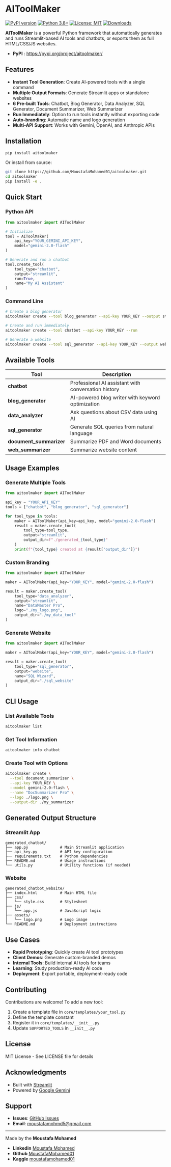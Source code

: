 # AIToolMaker
[![PyPI version](https://badge.fury.io/py/aitoolmaker.svg)](https://badge.fury.io/py/aitoolmaker)
[![Python 3.8+](https://img.shields.io/badge/python-3.8+-blue.svg)](https://www.python.org/downloads/)
[![License: MIT](https://img.shields.io/badge/License-MIT-yellow.svg)](LICENSE)
[![Downloads](https://pepy.tech/badge/aitoolmaker)](https://pepy.tech/project/aitoolmaker)

**AIToolMaker** is a powerful Python framework that automatically generates and runs Streamlit-based AI tools and chatbots, or exports them as full HTML/CSS/JS websites.

* **PyPI** : https://pypi.org/project/aitoolmaker/

## Features

- **Instant Tool Generation**: Create AI-powered tools with a single command
- **Multiple Output Formats**: Generate Streamlit apps or standalone websites
- **6 Pre-built Tools**: Chatbot, Blog Generator, Data Analyzer, SQL Generator, Document Summarizer, Web Summarizer
- **Run Immediately**: Option to run tools instantly without exporting code
- **Auto-branding**: Automatic name and logo generation
- **Multi-API Support**: Works with Gemini, OpenAI, and Anthropic APIs

## Installation

```bash
pip install aitoolmaker
```

Or install from source:

```bash
git clone https://github.com/MoustafaMohamed01/aitoolmaker.git
cd aitoolmaker
pip install -e .
```

## Quick Start

### Python API

```python
from aitoolmaker import AIToolMaker

# Initialize
tool = AIToolMaker(
    api_key="YOUR_GEMINI_API_KEY",
    model="gemini-2.0-flash"
)

# Generate and run a chatbot
tool.create_tool(
    tool_type="chatbot",
    output="streamlit",
    run=True,
    name="My AI Assistant"
)
```

### Command Line

```bash
# Create a blog generator
aitoolmaker create --tool blog_generator --api-key YOUR_KEY --output streamlit

# Create and run immediately
aitoolmaker create --tool chatbot --api-key YOUR_KEY --run

# Generate a website
aitoolmaker create --tool sql_generator --api-key YOUR_KEY --output website
```

## Available Tools

| Tool                    | Description                                         |
| ----------------------- | --------------------------------------------------- |
| **chatbot**             | Professional AI assistant with conversation history |
| **blog_generator**      | AI-powered blog writer with keyword optimization    |
| **data_analyzer**       | Ask questions about CSV data using AI               |
| **sql_generator**       | Generate SQL queries from natural language          |
| **document_summarizer** | Summarize PDF and Word documents                    |
| **web_summarizer**      | Summarize website content                           |

## Usage Examples

### Generate Multiple Tools

```python
from aitoolmaker import AIToolMaker

api_key = "YOUR_API_KEY"
tools = ["chatbot", "blog_generator", "sql_generator"]

for tool_type in tools:
    maker = AIToolMaker(api_key=api_key, model="gemini-2.0-flash")
    result = maker.create_tool(
        tool_type=tool_type,
        output="streamlit",
        output_dir=f"./generated_{tool_type}"
    )
    print(f"{tool_type} created at {result['output_dir']}")
```

### Custom Branding

```python
from aitoolmaker import AIToolMaker

maker = AIToolMaker(api_key="YOUR_KEY", model="gemini-2.0-flash")

result = maker.create_tool(
    tool_type="data_analyzer",
    output="streamlit",
    name="DataMaster Pro",
    logo="./my_logo.png",
    output_dir="./my_data_tool"
)
```

### Generate Website

```python
from aitoolmaker import AIToolMaker

maker = AIToolMaker(api_key="YOUR_KEY", model="gemini-2.0-flash")

result = maker.create_tool(
    tool_type="sql_generator",
    output="website",
    name="SQL Wizard",
    output_dir="./sql_website"
)
```

## CLI Usage

### List Available Tools

```bash
aitoolmaker list
```

### Get Tool Information

```bash
aitoolmaker info chatbot
```

### Create Tool with Options

```bash
aitoolmaker create \
  --tool document_summarizer \
  --api-key YOUR_KEY \
  --model gemini-2.0-flash \
  --name "DocSummarizer Pro" \
  --logo ./logo.png \
  --output-dir ./my_summarizer
```

## Generated Output Structure

### Streamlit App

```
generated_chatbot/
├── app.py              # Main Streamlit application
├── api_key.py          # API key configuration
├── requirements.txt    # Python dependencies
├── README.md           # Usage instructions
└── utils.py            # Utility functions (if needed)
```

### Website

```
generated_chatbot_website/
├── index.html          # Main HTML file
├── css/
│   └── style.css       # Stylesheet
├── js/
│   └── app.js          # JavaScript logic
├── assets/
│   └── logo.png        # Logo image
└── README.md           # Deployment instructions
```

## Use Cases

- **Rapid Prototyping**: Quickly create AI tool prototypes
- **Client Demos**: Generate custom-branded demos
- **Internal Tools**: Build internal AI tools for teams
- **Learning**: Study production-ready AI code
- **Deployment**: Export portable, deployment-ready code

## Contributing

Contributions are welcome! To add a new tool:

1. Create a template file in `core/templates/your_tool.py`
2. Define the template constant
3. Register it in `core/templates/__init__.py`
4. Update `SUPPORTED_TOOLS` in `__init__.py`

## License

MIT License - See LICENSE file for details

## Acknowledgments

- Built with [Streamlit](https://streamlit.io/)
- Powered by [Google Gemini](https://deepmind.google/technologies/gemini/)

## Support

- **Issues**: [GitHub Issues](https://github.com/MoustafaMohamed01/aitoolmaker/issues)
- **Email**: moustafamohmd5@gmail.com

---

Made by the **Moustafa Mohamed**

- **Linkedin** [Moustafa Mohamed](https://www.linkedin.com/in/moustafamohamed01/)
- **Github** [MoustafaMohamed01](https://github.com/MoustafaMohamed01)
- **Kaggle** [moustafamohamed01](https://www.kaggle.com/moustafamohamed01)

